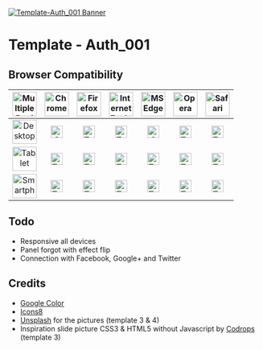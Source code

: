 [![Template-Auth_001 Banner](http://demo.domprojects.com/template/auth_001/github/template-auth_001.png)](http://demo.domprojects.com/template/auth_001)


# Template - Auth_001

## Browser Compatibility
| <img src="https://maxcdn.icons8.com/Color/PNG/48/Mobile/multiple_devices-48.png" title="Multiple Devices" width="48"> | <img src="https://maxcdn.icons8.com/Color/PNG/48/Logos/chrome-48.png" title="Chrome" width="48"> | <img src="https://maxcdn.icons8.com/Color/PNG/48/Logos/firefox-48.png" title="Firefox" width="48"> | <img src="https://maxcdn.icons8.com/Color/PNG/48/Logos/internet_explorer-48.png" title="Internet Explorer" width="48"> | <img src="https://maxcdn.icons8.com/Color/PNG/48/Logos/ms_edge-48.png" title="MS Edge" width="48"> | <img src="https://maxcdn.icons8.com/Color/PNG/48/Logos/opera-48.png" title="Opera" width="48"> | <img src="https://maxcdn.icons8.com/Color/PNG/48/Logos/safari-48.png" title="Safari" width="48">
| :---: | :---: | :---: | :---: | :---: | :---: | :---: |
| <img src="https://maxcdn.icons8.com/Color/PNG/48/Computer_Hardware/monitor-48.png" title="Desktop" width="48"> | <img src="https://maxcdn.icons8.com/Color/PNG/48/Very_Basic/checked-48.png" title="OK" width="24"> | <img src="https://maxcdn.icons8.com/Color/PNG/24/Editing/edit-24.png" title="Test in process" width="24"> | <img src="https://maxcdn.icons8.com/Color/PNG/24/Editing/edit-24.png" title="Test in process" width="24"> | <img src="https://maxcdn.icons8.com/Color/PNG/48/Very_Basic/checked-48.png" title="OK" width="24"> | <img src="https://maxcdn.icons8.com/Color/PNG/24/Editing/edit-24.png" title="Test in process" width="24"> | <img src="https://maxcdn.icons8.com/Color/PNG/24/Editing/edit-24.png" title="Test in process" width="24">
| <img src="https://maxcdn.icons8.com/Color/PNG/48/Mobile/tablet_android-48.png" title="Tablet" width="48"> | <img src="https://maxcdn.icons8.com/Color/PNG/24/Editing/edit-24.png" title="Test in process" width="24"> | <img src="https://maxcdn.icons8.com/Color/PNG/24/Editing/edit-24.png" title="Test in process" width="24"> | <img src="https://maxcdn.icons8.com/Color/PNG/24/Editing/edit-24.png" title="Test in process" width="24"> | <img src="https://maxcdn.icons8.com/Color/PNG/24/Editing/edit-24.png" title="Test in process" width="24"> | <img src="https://maxcdn.icons8.com/Color/PNG/24/Editing/edit-24.png" title="Test in process" width="24"> | <img src="https://maxcdn.icons8.com/Color/PNG/24/Editing/edit-24.png" title="Test in process" width="24">
| <img src="https://maxcdn.icons8.com/Color/PNG/48/Mobile/two_smartphones-48.png" title="Smartphones" width="48"> | <img src="https://maxcdn.icons8.com/Color/PNG/24/Editing/edit-24.png" title="Test in process" width="24"> | <img src="https://maxcdn.icons8.com/Color/PNG/24/Editing/edit-24.png" title="Test in process" width="24"> | <img src="https://maxcdn.icons8.com/Color/PNG/24/Editing/edit-24.png" title="Test in process" width="24"> | <img src="https://maxcdn.icons8.com/Color/PNG/24/Editing/edit-24.png" title="Test in process" width="24"> | <img src="https://maxcdn.icons8.com/Color/PNG/24/Editing/edit-24.png" title="Test in process" width="24"> | <img src="https://maxcdn.icons8.com/Color/PNG/24/Editing/edit-24.png" title="Test in process" width="24">

## Todo
* Responsive all devices
* Panel forgot with effect flip
* Connection with Facebook, Google+ and Twitter

## Credits

* [Google Color](https://www.google.com/design/spec/style/color.html)
* [Icons8](https://icons8.com)
* [Unsplash](https://unsplash.com/) for the pictures (template 3 & 4)
* Inspiration slide picture CSS3 & HTML5 without Javascript by [Codrops](http://tympanus.net/codrops/2012/01/02/fullscreen-background-image-slideshow-with-css3/) (template 3)
